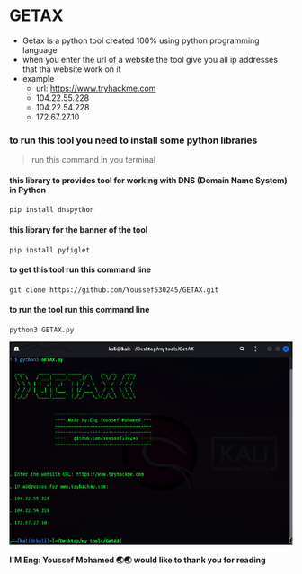 # GETAX
- Getax is a python tool created 100% using python programming language
- when you enter the url of a website the tool give you all ip addresses that tha website work on it
- example
    - url: https://www.tryhackme.com
    -  104.22.55.228
    -  104.22.54.228
    -  172.67.27.10

### to run this tool you need to install some python libraries 
> run this command in you terminal

#### this library to provides tool for working with DNS (Domain Name System) in Python
```
pip install dnspython
```
#### this library for the banner of the tool 
```
pip install pyfiglet
```
#### to get this tool run this command line
```
git clone https://github.com/Youssef530245/GETAX.git
```
#### to run the tool run this command line 
```
python3 GETAX.py
```
![GETAX](https://github.com/Youssef530245/GETAX/blob/main/Getax.png?raw=true "Getax.png")

**I'M Eng: Youssef Mohamed 🌏🌏 would like to thank you for reading**


  
